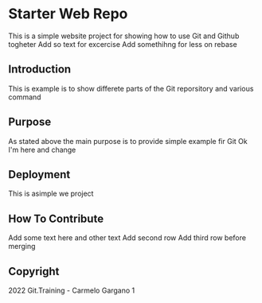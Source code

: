 # Starter Web Repo

This is a simple website project for showing how to use Git and Github togheter
Add so text for excercise
Add somethihng for less on rebase

## Introduction

This is example is to show differete parts of the Git reporsitory and various command

## Purpose

As stated above the main purpose is to provide simple example fir Git
Ok I'm here and change

## Deployment

This is asimple we project

## How To Contribute

Add some text here and other text
Add second row
Add third row before merging

## Copyright

2022 Git.Training - Carmelo Gargano 1
